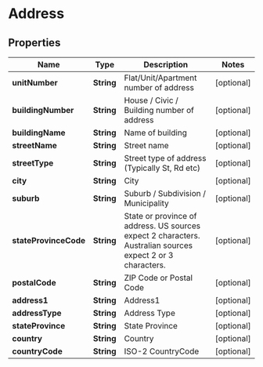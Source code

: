 
# Address

## Properties
Name | Type | Description | Notes
------------ | ------------- | ------------- | -------------
**unitNumber** | **String** | Flat/Unit/Apartment number of address |  [optional]
**buildingNumber** | **String** | House / Civic / Building number of address |  [optional]
**buildingName** | **String** | Name of building |  [optional]
**streetName** | **String** | Street name |  [optional]
**streetType** | **String** | Street type of address (Typically St, Rd etc) |  [optional]
**city** | **String** | City |  [optional]
**suburb** | **String** | Suburb / Subdivision / Municipality |  [optional]
**stateProvinceCode** | **String** | State or province of address. US sources expect 2 characters. Australian sources expect 2 or 3 characters. |  [optional]
**postalCode** | **String** | ZIP Code or Postal Code |  [optional]
**address1** | **String** | Address1 |  [optional]
**addressType** | **String** | Address Type |  [optional]
**stateProvince** | **String** | State Province |  [optional]
**country** | **String** | Country | [optional]
**countryCode** | **String** | ISO-2 CountryCode | [optional]



